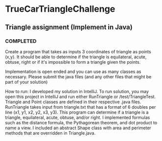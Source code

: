 # TrueCarTriangleChallenge

## Triangle assignment (Implement in Java)  
### COMPLETED

Create a program that takes as inputs 3 coordinates of triangle as points (x,y). It should be able to determine if the triangle is equilateral, acute, obtuse, right or if it&#39;s impossible to form a triangle given the points.

Implementation is open ended and you can use as many classes as necessary. Please submit the java files (and any other files that might be part of your solution)

How to run:
I developed my solution in IntelliJ. To run solution, you may open this project in IntelliJ and run either RunTriangle or /test/TriangleTest. Triangle and Point classes are defined in their respective .java files. RunTriangle takes input from triangle.txt that has a format of 6 doubles per line (x1, y1, x2, y2, x3, y3). This program can determine if a triangle is a triangle, equilateral, acute, obtuse, and/or right. I implemented formulas such as the distance formula, the Pythagorean theorem, and dot product to name a view. I included an abstract Shape class with area and perimeter methods that are overridden in Triangle.java.
